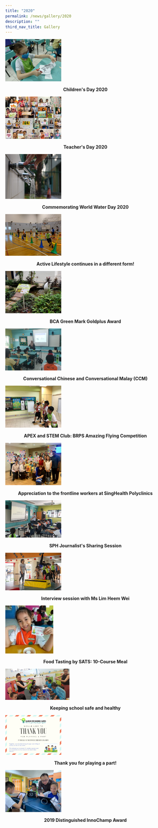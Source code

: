 ```yaml
---
title: "2020"
permalink: /news/gallery/2020
description: ""
third_nav_title: Gallery
---
```

<p><a href="https://www.facebook.com/Blangah-Rise-Primary-School-1143547012326368/photos?tab=album&album_id=4111181838896189&ref=page_internal">
<img style="width: 35%;" src="/images/20cd.jpg" />
</a></p>
<p class="fl-heading" style="text-align: center;"><strong><span class="fl-heading-text">Children's Day 2020</span></strong></p>

<p><a href="https://www.facebook.com/Blangah-Rise-Primary-School-1143547012326368/photos?tab=album&album_id=4021430917871282&ref=page_internal">
<img style="width: 35%;" src="/images/20td.png" />
</a></p>
<p class="fl-heading" style="text-align: center;"><strong><span class="fl-heading-text">Teacher's Day 2020</span></strong></p>

<p><a href="https://www.facebook.com/Blangah-Rise-Primary-School-1143547012326368/photos?tab=album&album_id=3445056052175441&ref=page_internal">
<img style="width: 35%;" src="/images/20wwd.jpg" />
</a></p>
<p class="fl-heading" style="text-align: center;"><strong><span class="fl-heading-text">Commemorating World Water Day 2020</span></strong></p>

<p><a href="https://www.facebook.com/Blangah-Rise-Primary-School-1143547012326368/photos?tab=album&album_id=3445026825511697&ref=page_internal">
<img style="width: 35%;" src="/images/20al.jpg" />
</a></p>
<p class="fl-heading" style="text-align: center;"><strong><span class="fl-heading-text">Active Lifestyle continues in a different form!</span></strong></p>

<p><a href="https://www.facebook.com/Blangah-Rise-Primary-School-1143547012326368/photos?tab=album&album_id=3439557252725321&ref=page_internal">
<img style="width: 35%;" src="/images/20bca.jpg" />
</a></p>
<p class="fl-heading" style="text-align: center;"><strong><span class="fl-heading-text">BCA Green Mark Goldplus Award</span></strong></p>

<p><a href="https://www.facebook.com/Blangah-Rise-Primary-School-1143547012326368/photos?tab=album&album_id=3437491739598539&ref=page_internal">
<img style="width: 35%;" src="/images/20ccm.jpg" />
</a></p>
<p class="fl-heading" style="text-align: center;"><strong><span class="fl-heading-text">Conversational Chinese and Conversational Malay (CCM)</span></strong></p>

<p><a href="https://www.facebook.com/Blangah-Rise-Primary-School-1143547012326368/photos?tab=album&album_id=3437320049615708&ref=page_internal">
<img style="width: 35%;" src="/images/20apex.jpg" />
</a></p>
<p class="fl-heading" style="text-align: center;"><strong><span class="fl-heading-text">APEX and STEM Club: BRPS Amazing Flying Competition</span></strong></p>

<p><a href="https://www.facebook.com/Blangah-Rise-Primary-School-1143547012326368/photos?tab=album&album_id=3409499545731092&ref=page_internal">
<img style="width: 35%;" src="/images/20appr.jpg" />
</a></p>
<p class="fl-heading" style="text-align: center;"><strong><span class="fl-heading-text">Appreciation to the frontline workers at SingHealth Polyclinics</span></strong></p>

<p><a href="https://www.facebook.com/Blangah-Rise-Primary-School-1143547012326368/photos?tab=album&album_id=3392775547403492&ref=page_internal">
<img style="width: 35%;" src="/images/20sph.jpg" />
</a></p>
<p class="fl-heading" style="text-align: center;"><strong><span class="fl-heading-text">SPH Journalist's Sharing Session</span></strong></p>

<p><a href="https://www.facebook.com/media/set/?set=a.3390456440968736&type=3">
<img style="width: 35%;" src="/images/20mslim.jpg" />
</a></p>
<p class="fl-heading" style="text-align: center;"><strong><span class="fl-heading-text">Interview session with Ms Lim Heem Wei</span></strong></p>

<p><a href="https://www.facebook.com/Blangah-Rise-Primary-School-1143547012326368/photos?tab=album&album_id=3374512812563099&ref=page_internal">
<img style="width: 30%;" src="/images/20sats.jpg" />
</a></p>
<p class="fl-heading" style="text-align: center;"><strong><span class="fl-heading-text">Food Tasting by SATS: 10-Course Meal</span></strong></p>

<p><a href="https://www.facebook.com/Blangah-Rise-Primary-School-1143547012326368/photos?tab=album&album_id=3341317812549266&ref=page_internal">
<img style="width: 40%;" src="/images/20keep.jpg" />
</a></p>
<p class="fl-heading" style="text-align: center;"><strong><span class="fl-heading-text">Keeping school safe and healthy</span></strong></p>

<p><a href="https://www.facebook.com/Blangah-Rise-Primary-School-1143547012326368/photos?tab=album&album_id=3353068274707553&ref=page_internal">
<img style="width: 35%;" src="/images/20ty.jpg" />
</a></p>
<p class="fl-heading" style="text-align: center;"><strong><span class="fl-heading-text">Thank you for playing a part!</span></strong></p>

<p><a href="https://www.facebook.com/Blangah-Rise-Primary-School-1143547012326368/photos?tab=album&album_id=3311692405511807&ref=page_internal">
<img style="width: 35%;" src="/images/20dia.jpg" />
</a></p>
<p class="fl-heading" style="text-align: center;"><strong><span class="fl-heading-text">2019 Distinguished InnoChamp Award</span></strong></p>